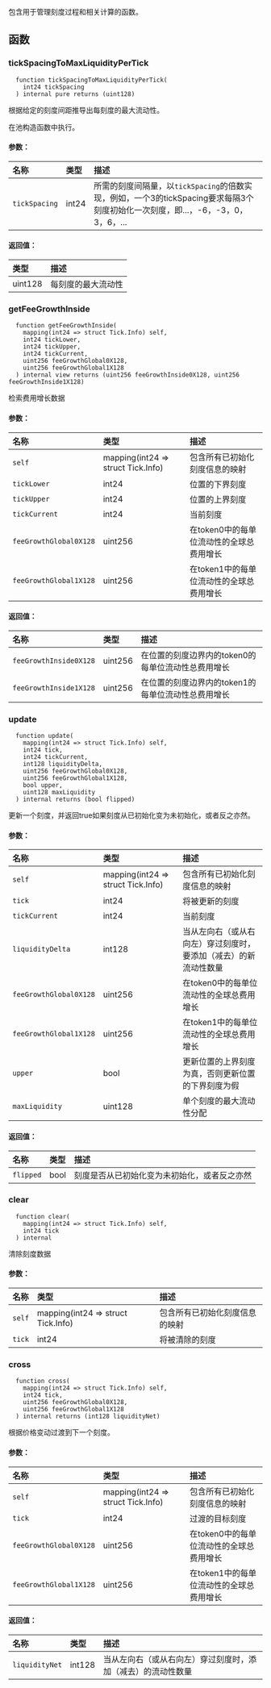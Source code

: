 包含用于管理刻度过程和相关计算的函数。

## 函数

### tickSpacingToMaxLiquidityPerTick

```solidity
  function tickSpacingToMaxLiquidityPerTick(
    int24 tickSpacing
  ) internal pure returns (uint128)
```

根据给定的刻度间距推导出每刻度的最大流动性。

在池构造函数中执行。

#### 参数：

| 名称          | 类型  | 描述                                                                                                                                                                             |
| :------------ | :---- | :-------------------------------------------------------------------------------------------------------------------------------------------------------------------------------------- |
| `tickSpacing` | int24 | 所需的刻度间隔量，以`tickSpacing`的倍数实现，例如，一个3的tickSpacing要求每隔3个刻度初始化一次刻度，即...，-6，-3，0，3，6，... |

#### 返回值：

| 类型    | 描述            |
| :------ | :--------------------- |
| uint128 | 每刻度的最大流动性 |

### getFeeGrowthInside

```solidity
  function getFeeGrowthInside(
    mapping(int24 => struct Tick.Info) self,
    int24 tickLower,
    int24 tickUpper,
    int24 tickCurrent,
    uint256 feeGrowthGlobal0X128,
    uint256 feeGrowthGlobal1X128
  ) internal view returns (uint256 feeGrowthInside0X128, uint256 feeGrowthInside1X128)
```

检索费用增长数据

#### 参数：

| 名称                   | 类型                               | 描述                                                       |
| :--------------------- | :--------------------------------- | :-------------------------------------------------------------------------------------------- |
| `self`                 | mapping(int24 => struct Tick.Info) | 包含所有已初始化刻度信息的映射 |
| `tickLower`            | int24                              | 位置的下界刻度 |
| `tickUpper`            | int24                              | 位置的上界刻度 |
| `tickCurrent`          | int24                              | 当前刻度 |
| `feeGrowthGlobal0X128` | uint256                            | 在token0中的每单位流动性的全球总费用增长 |
| `feeGrowthGlobal1X128` | uint256                            | 在token1中的每单位流动性的全球总费用增长 |

#### 返回值：

| 名称                   | 类型    | 描述                                                                                     |
| :--------------------- | :------ | :---------------------------------------------------------------------------------------------- |
| `feeGrowthInside0X128` | uint256 | 在位置的刻度边界内的token0的每单位流动性总费用增长 |
| `feeGrowthInside1X128` | uint256 | 在位置的刻度边界内的token1的每单位流动性总费用增长 |

### update

```solidity
  function update(
    mapping(int24 => struct Tick.Info) self,
    int24 tick,
    int24 tickCurrent,
    int128 liquidityDelta,
    uint256 feeGrowthGlobal0X128,
    uint256 feeGrowthGlobal1X128,
    bool upper,
    uint128 maxLiquidity
  ) internal returns (bool flipped)
```

更新一个刻度，并返回true如果刻度从已初始化变为未初始化，或者反之亦然。

#### 参数：

| 名称                   | 类型                               | 描述                                                                                                |
| :--------------------- | :--------------------------------- | :--------------------------------------------------------------------------------------------------------- |
| `self`                 | mapping(int24 => struct Tick.Info) | 包含所有已初始化刻度信息的映射 |
| `tick`                 | int24                              | 将被更新的刻度 |
| `tickCurrent`          | int24                              | 当前刻度 |
| `liquidityDelta`       | int128                             | 当从左向右（或从右向左）穿过刻度时，要添加（减去）的新流动性数量 |
| `feeGrowthGlobal0X128` | uint256                            | 在token0中的每单位流动性的全球总费用增长 |
| `feeGrowthGlobal1X128` | uint256                            | 在token1中的每单位流动性的全球总费用增长 |
| `upper`                | bool                               | 更新位置的上界刻度为真，否则更新位置的下界刻度为假 |
| `maxLiquidity`         | uint128                            | 单个刻度的最大流动性分配 |

#### 返回值：

| 名称      | 类型 | 描述                                                                   |
| :-------- | :--- | :---------------------------------------------------------------------------- |
| `flipped` | bool | 刻度是否从已初始化变为未初始化，或者反之亦然 |

### clear

```solidity
  function clear(
    mapping(int24 => struct Tick.Info) self,
    int24 tick
  ) internal
```

清除刻度数据

#### 参数：

| 名称   | 类型                               | 描述                                                                   |
| :----- | :--------------------------------- | :---------------------------------------------------------------------------- |
| `self` | mapping(int24 => struct Tick.Info) | 包含所有已初始化刻度信息的映射 |
| `tick` | int24                              | 将被清除的刻度 |

### cross

```solidity
  function cross(
    mapping(int24 => struct Tick.Info) self,
    int24 tick,
    uint256 feeGrowthGlobal0X128,
    uint256 feeGrowthGlobal1X128
  ) internal returns (int128 liquidityNet)
```

根据价格变动过渡到下一个刻度。

#### 参数：

| 名称                   | 类型                               | 描述                                                       |
| :--------------------- | :--------------------------------- | :-------------------------------------------------------------------------------------------- |
| `self`                 | mapping(int24 => struct Tick.Info) | 包含所有已初始化刻度信息的映射 |
| `tick`                 | int24                              | 过渡的目标刻度 |
| `feeGrowthGlobal0X128` | uint256                            | 在token0中的每单位流动性的全球总费用增长 |
| `feeGrowthGlobal1X128` | uint256                            | 在token1中的每单位流动性的全球总费用增长 |

#### 返回值：

| 名称           | 类型   | 描述                                                                                        |
| :------------- | :----- | :------------------------------------------------------------------------------------------------- |
| `liquidityNet` | int128 | 当从左向右（或从右向左）穿过刻度时，添加（减去）的流动性数量 |
